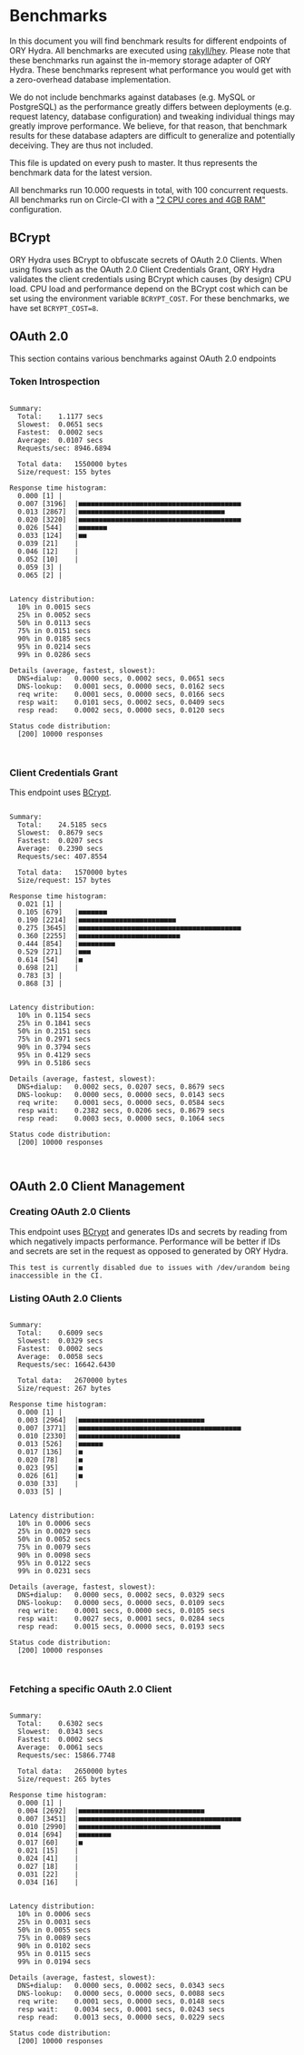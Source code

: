 # Benchmarks

In this document you will find benchmark results for different endpoints of ORY Hydra. All benchmarks are executed
using [rakyll/hey](https://github.com/rakyll/hey). Please note that these benchmarks run against the in-memory storage
adapter of ORY Hydra. These benchmarks represent what performance you would get with a zero-overhead database implementation.

We do not include benchmarks against databases (e.g. MySQL or PostgreSQL) as the performance greatly differs between
deployments (e.g. request latency, database configuration) and tweaking individual things may greatly improve performance.
We believe, for that reason, that benchmark results for these database adapters are difficult to generalize and potentially
deceiving. They are thus not included.

This file is updated on every push to master. It thus represents the benchmark data for the latest version.

All benchmarks run 10.000 requests in total, with 100 concurrent requests. All benchmarks run on Circle-CI with a
["2 CPU cores and 4GB RAM"](https://support.circleci.com/hc/en-us/articles/360000489307-Why-do-my-tests-take-longer-to-run-on-CircleCI-than-locally-)
configuration.

## BCrypt

ORY Hydra uses BCrypt to obfuscate secrets of OAuth 2.0 Clients. When using flows such as the OAuth 2.0 Client Credentials
Grant, ORY Hydra validates the client credentials using BCrypt which causes (by design) CPU load. CPU load and performance
depend on the BCrypt cost which can be set using the environment variable `BCRYPT_COST`. For these benchmarks,
we have set `BCRYPT_COST=8`.

## OAuth 2.0

This section contains various benchmarks against OAuth 2.0 endpoints

### Token Introspection

```

Summary:
  Total:	1.1177 secs
  Slowest:	0.0651 secs
  Fastest:	0.0002 secs
  Average:	0.0107 secs
  Requests/sec:	8946.6894
  
  Total data:	1550000 bytes
  Size/request:	155 bytes

Response time histogram:
  0.000 [1]	|
  0.007 [3196]	|■■■■■■■■■■■■■■■■■■■■■■■■■■■■■■■■■■■■■■■■
  0.013 [2867]	|■■■■■■■■■■■■■■■■■■■■■■■■■■■■■■■■■■■■
  0.020 [3220]	|■■■■■■■■■■■■■■■■■■■■■■■■■■■■■■■■■■■■■■■■
  0.026 [544]	|■■■■■■■
  0.033 [124]	|■■
  0.039 [21]	|
  0.046 [12]	|
  0.052 [10]	|
  0.059 [3]	|
  0.065 [2]	|


Latency distribution:
  10% in 0.0015 secs
  25% in 0.0052 secs
  50% in 0.0113 secs
  75% in 0.0151 secs
  90% in 0.0185 secs
  95% in 0.0214 secs
  99% in 0.0286 secs

Details (average, fastest, slowest):
  DNS+dialup:	0.0000 secs, 0.0002 secs, 0.0651 secs
  DNS-lookup:	0.0001 secs, 0.0000 secs, 0.0162 secs
  req write:	0.0001 secs, 0.0000 secs, 0.0166 secs
  resp wait:	0.0101 secs, 0.0002 secs, 0.0409 secs
  resp read:	0.0002 secs, 0.0000 secs, 0.0120 secs

Status code distribution:
  [200]	10000 responses



```

### Client Credentials Grant

This endpoint uses [BCrypt](#bcrypt).

```

Summary:
  Total:	24.5185 secs
  Slowest:	0.8679 secs
  Fastest:	0.0207 secs
  Average:	0.2390 secs
  Requests/sec:	407.8554
  
  Total data:	1570000 bytes
  Size/request:	157 bytes

Response time histogram:
  0.021 [1]	|
  0.105 [679]	|■■■■■■■
  0.190 [2214]	|■■■■■■■■■■■■■■■■■■■■■■■■
  0.275 [3645]	|■■■■■■■■■■■■■■■■■■■■■■■■■■■■■■■■■■■■■■■■
  0.360 [2255]	|■■■■■■■■■■■■■■■■■■■■■■■■■
  0.444 [854]	|■■■■■■■■■
  0.529 [271]	|■■■
  0.614 [54]	|■
  0.698 [21]	|
  0.783 [3]	|
  0.868 [3]	|


Latency distribution:
  10% in 0.1154 secs
  25% in 0.1841 secs
  50% in 0.2151 secs
  75% in 0.2971 secs
  90% in 0.3794 secs
  95% in 0.4129 secs
  99% in 0.5186 secs

Details (average, fastest, slowest):
  DNS+dialup:	0.0002 secs, 0.0207 secs, 0.8679 secs
  DNS-lookup:	0.0000 secs, 0.0000 secs, 0.0143 secs
  req write:	0.0001 secs, 0.0000 secs, 0.0584 secs
  resp wait:	0.2382 secs, 0.0206 secs, 0.8679 secs
  resp read:	0.0003 secs, 0.0000 secs, 0.1064 secs

Status code distribution:
  [200]	10000 responses



```

## OAuth 2.0 Client Management

### Creating OAuth 2.0 Clients

This endpoint uses [BCrypt](#bcrypt) and generates IDs and secrets by reading from  which negatively impacts
performance. Performance will be better if IDs and secrets are set in the request as opposed to generated by ORY Hydra.

```
This test is currently disabled due to issues with /dev/urandom being inaccessible in the CI.
```

### Listing OAuth 2.0 Clients

```

Summary:
  Total:	0.6009 secs
  Slowest:	0.0329 secs
  Fastest:	0.0002 secs
  Average:	0.0058 secs
  Requests/sec:	16642.6430
  
  Total data:	2670000 bytes
  Size/request:	267 bytes

Response time histogram:
  0.000 [1]	|
  0.003 [2964]	|■■■■■■■■■■■■■■■■■■■■■■■■■■■■■■■
  0.007 [3771]	|■■■■■■■■■■■■■■■■■■■■■■■■■■■■■■■■■■■■■■■■
  0.010 [2330]	|■■■■■■■■■■■■■■■■■■■■■■■■■
  0.013 [526]	|■■■■■■
  0.017 [136]	|■
  0.020 [78]	|■
  0.023 [95]	|■
  0.026 [61]	|■
  0.030 [33]	|
  0.033 [5]	|


Latency distribution:
  10% in 0.0006 secs
  25% in 0.0029 secs
  50% in 0.0052 secs
  75% in 0.0079 secs
  90% in 0.0098 secs
  95% in 0.0122 secs
  99% in 0.0231 secs

Details (average, fastest, slowest):
  DNS+dialup:	0.0000 secs, 0.0002 secs, 0.0329 secs
  DNS-lookup:	0.0000 secs, 0.0000 secs, 0.0109 secs
  req write:	0.0001 secs, 0.0000 secs, 0.0105 secs
  resp wait:	0.0027 secs, 0.0001 secs, 0.0284 secs
  resp read:	0.0015 secs, 0.0000 secs, 0.0193 secs

Status code distribution:
  [200]	10000 responses



```

### Fetching a specific OAuth 2.0 Client

```

Summary:
  Total:	0.6302 secs
  Slowest:	0.0343 secs
  Fastest:	0.0002 secs
  Average:	0.0061 secs
  Requests/sec:	15866.7748
  
  Total data:	2650000 bytes
  Size/request:	265 bytes

Response time histogram:
  0.000 [1]	|
  0.004 [2692]	|■■■■■■■■■■■■■■■■■■■■■■■■■■■■■■■
  0.007 [3451]	|■■■■■■■■■■■■■■■■■■■■■■■■■■■■■■■■■■■■■■■■
  0.010 [2990]	|■■■■■■■■■■■■■■■■■■■■■■■■■■■■■■■■■■■
  0.014 [694]	|■■■■■■■■
  0.017 [60]	|■
  0.021 [15]	|
  0.024 [41]	|
  0.027 [18]	|
  0.031 [22]	|
  0.034 [16]	|


Latency distribution:
  10% in 0.0006 secs
  25% in 0.0031 secs
  50% in 0.0055 secs
  75% in 0.0089 secs
  90% in 0.0102 secs
  95% in 0.0115 secs
  99% in 0.0194 secs

Details (average, fastest, slowest):
  DNS+dialup:	0.0000 secs, 0.0002 secs, 0.0343 secs
  DNS-lookup:	0.0000 secs, 0.0000 secs, 0.0088 secs
  req write:	0.0001 secs, 0.0000 secs, 0.0148 secs
  resp wait:	0.0034 secs, 0.0001 secs, 0.0243 secs
  resp read:	0.0013 secs, 0.0000 secs, 0.0229 secs

Status code distribution:
  [200]	10000 responses



```
